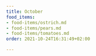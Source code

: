 ```yaml
---
title: October
food_items:
- food-items/ostrich.md
- food-items/pears.md
- food-items/tomatoes.md
order: 2021-10-24T16:31:49+02:00

---
```

